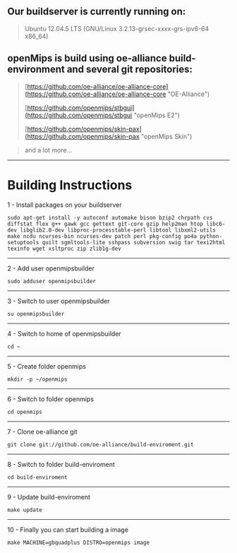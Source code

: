 ## Our buildserver is currently running on: ##

> Ubuntu 12.04.5 LTS (GNU/Linux 3.2.13-grsec-xxxx-grs-ipv6-64 x86_64)

## openMips is build using oe-alliance build-environment and several git repositories: ##

> [https://github.com/oe-alliance/oe-alliance-core](https://github.com/oe-alliance/oe-alliance-core "OE-Alliance")
> 
> [https://github.com/openmips/stbgui](https://github.com/openmips/stbgui "openMips E2")
> 
> [https://github.com/openmips/skin-pax](https://github.com/openmips/skin-pax "openMips Skin")

> and a lot more...


----------

# Building Instructions #

1 - Install packages on your buildserver

    sudo apt-get install -y autoconf automake bison bzip2 chrpath cvs diffstat flex g++ gawk gcc gettext git-core gzip help2man htop libc6-dev libglib2.0-dev libproc-processtable-perl libtool libxml2-utils make ncdu ncurses-bin ncurses-dev patch perl pkg-config po4a python-setuptools quilt sgmltools-lite sshpass subversion swig tar texi2html texinfo wget xsltproc zip zlib1g-dev

----------
2 - Add user openmipsbuilder

    sudo adduser openmipsbuilder

----------
3 - Switch to user openmipsbuilder

    su openmipsbuilder

----------
4 - Switch to home of openmipsbuilder

    cd ~

----------
5 - Create folder openmips

    mkdir -p ~/openmips

----------
6 - Switch to folder openmips

    cd openmips

----------
7 - Clone oe-alliance git

    git clone git://github.com/oe-alliance/build-enviroment.git

----------
8 - Switch to folder build-enviroment

    cd build-enviroment

----------
9 - Update build-enviroment

    make update

----------
10 - Finally you can start building a image

    make MACHINE=gbquadplus DISTRO=openmips image